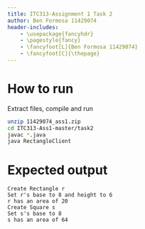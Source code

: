 ```yaml
---
title: ITC313-Assignment 1 Task 2
author: Ben Formosa 11429074
header-includes:
    - \usepackage{fancyhdr}
    - \pagestyle{fancy}
    - \fancyfoot[L]{Ben Formosa 11429074}
    - \fancyfoot[C]{\thepage}
---
```


# How to run 

Extract files, compile and run

```bash
unzip 11429074_ass1.zip
cd ITC313-Ass1-master/task2
javac *.java
java RectangleClient
```

# Expected output #

```
Create Rectangle r
Set r's base to 8 and height to 6
r has an area of 20
Create Square s
Set s's base to 8
s has an area of 64
```
